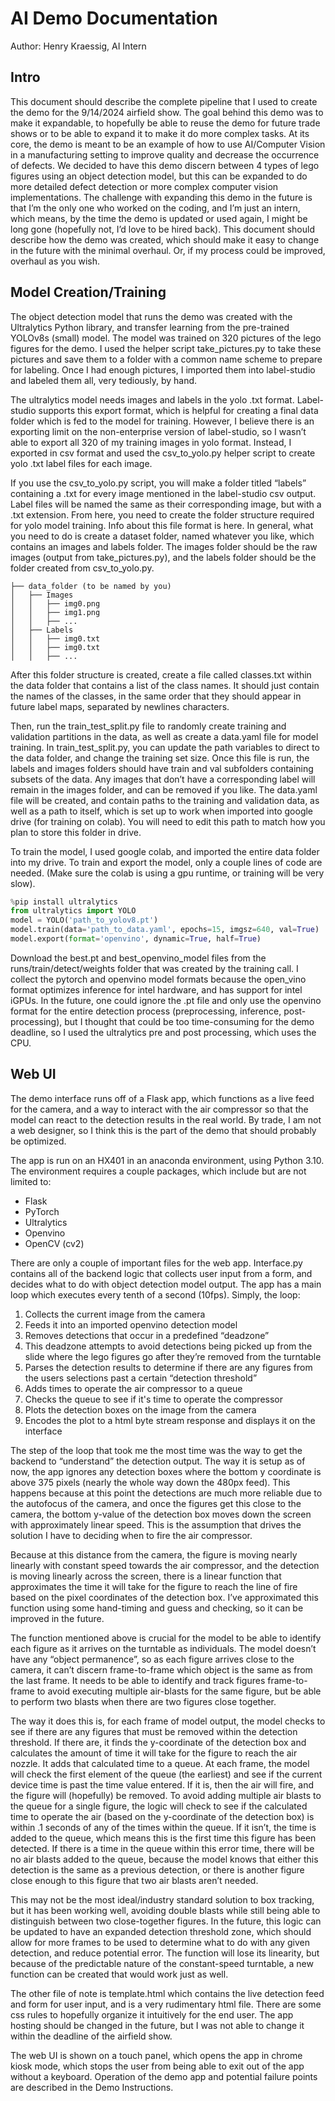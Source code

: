 # AI Demo Documentation

Author: Henry Kraessig, AI Intern

## Intro

This document should describe the complete pipeline that I used to create the demo for the 9/14/2024 airfield show. The goal behind this demo was to make it expandable, to hopefully be able to reuse the demo for future trade shows or to be able to expand it to make it do more complex tasks. At its core, the demo is meant to be an example of how to use AI/Computer Vision in a manufacturing setting to improve quality and decrease the occurrence of defects. We decided to have this demo discern between 4 types of lego figures using an object detection model, but this can be expanded to do more detailed defect detection or more complex computer vision implementations. The challenge with expanding this demo in the future is that I’m the only one who worked on the coding, and I’m just an intern, which means, by the time the demo is updated or used again, I might be long gone (hopefully not, I’d love to be hired back). This document should describe how the demo was created, which should make it easy to change in the future with the minimal overhaul. Or, if my process could be improved, overhaul as you wish. 


## Model Creation/Training

The object detection model that runs the demo was created with the Ultralytics Python library, and transfer learning from the pre-trained YOLOv8s (small) model. The model was trained on 320 pictures of the lego figures for the demo. I used the helper script take_pictures.py to take these pictures and save them to a folder with a common name scheme to prepare for labeling. Once I had enough pictures, I imported them into label-studio and labeled them all, very tediously, by hand. 

The ultralytics model needs images and labels in the yolo .txt format. Label-studio supports this export format, which is helpful for creating a final data folder which is fed to the model for training. However, I believe there is an exporting limit on the non-enterprise version of label-studio, so I wasn’t able to export all 320 of my training images in yolo format. Instead, I exported in csv format and used the csv_to_yolo.py helper script to create yolo .txt label files for each image. 

If you use the csv_to_yolo.py script, you will make a folder titled “labels” containing a .txt for every image mentioned in the label-studio csv output. Label files will be named the same as their corresponding image, but with a .txt extension. From here, you need to create the folder structure required for yolo model training. Info about this file format is here. In general, what you need to do is create a dataset folder, named whatever you like, which contains an images and labels folder. The images folder should be the raw images (output from take_pictures.py), and the labels folder should be the folder created from csv_to_yolo.py.

```
├── data_folder (to be named by you)
│   ├── Images
│   │   ├── img0.png
│   │   ├── img1.png
│   │   ├── ...
│   ├── Labels
│   │   ├── img0.txt
│   │   ├── img0.txt
│   │   ├── ...
```

After this folder structure is created, create a file called classes.txt within the data folder that contains a list of the class names. It should just contain the names of the classes, in the same order that they should appear in future label maps, separated by newlines characters. 

Then, run the train_test_split.py file to randomly create training and validation partitions in the data, as well as create a data.yaml file for model training. In train_test_split.py, you can update the path variables to direct to the data folder, and change the training set size. Once this file is run, the labels and images folders should have train and val subfolders containing subsets of the data. Any images that don’t have a corresponding label will remain in the images folder, and can be removed if you like. The data.yaml file will be created, and contain paths to the training and validation data, as well as a path to itself, which is set up to work when imported into google drive (for training on colab). You will need to edit this path to match how you plan to store this folder in drive. 

To train the model, I used google colab, and imported the entire data folder into my drive. To train and export the model, only a couple lines of code are needed. (Make sure the colab is using a gpu runtime, or training will be very slow).

```python
%pip install ultralytics
from ultralytics import YOLO
model = YOLO('path_to_yolov8.pt')
model.train(data='path_to_data.yaml', epochs=15, imgsz=640, val=True)
model.export(format='openvino', dynamic=True, half=True)
```

Download the best.pt and best_openvino_model files from the runs/train/detect/weights folder that was created by the training call. I collect the pytorch and openvino model formats because the open_vino format optimizes inference for intel hardware, and has support for intel iGPUs. In the future, one could ignore the .pt file and only use the openvino format for the entire detection process (preprocessing, inference, post-processing), but I thought that could be too time-consuming for the demo deadline, so I used the ultralytics pre and post processing, which uses the CPU. 



## Web UI

The demo interface runs off of a Flask app, which functions as a live feed for the camera, and a way to interact with the air compressor so that the model can react to the detection results in the real world. By trade, I am not a web designer, so I think this is the part of the demo that should probably be optimized. 

The app is run on an HX401 in an anaconda environment, using Python 3.10. The environment requires a couple packages, which include but are not limited to:

* Flask
* PyTorch
* Ultralytics
* Openvino
* OpenCV (cv2)

There are only a couple of important files for the web app. Interface.py contains all of the backend logic that collects user input from a form, and decides what to do with object detection model output. The app has a main loop which executes every tenth of a second (10fps). Simply, the loop:
1. Collects the current image from the camera
2. Feeds it into an imported openvino detection model
3. Removes detections that occur in a predefined “deadzone”
4. This deadzone attempts to avoid detections being picked up from the slide where the lego figures go after they’re removed from the turntable
5. Parses the detection results to determine if there are any figures from the users selections past a certain “detection threshold”
6. Adds times to operate the air compressor to a queue
7. Checks the queue to see if it's time to operate the compressor
8. Plots the detection boxes on the image from the camera
9. Encodes the plot to a html byte stream response and displays it on the interface

	
The step of the loop that took me the most time was the way to get the backend to “understand” the detection output. The way it is setup as of now, the app ignores any detection boxes where the bottom y coordinate is above 375 pixels (nearly the whole way down the 480px feed). This happens because at this point the detections are much more reliable due to the autofocus of the camera, and once the figures get this close to the camera, the bottom y-value of the detection box moves down the screen with approximately linear speed. This is the assumption that drives the solution I have to deciding when to fire the air compressor. 

Because at this distance from the camera, the figure is moving nearly linearly with constant speed towards the air compressor, and the detection is moving linearly across the screen, there is a linear function that approximates the time it will take for the figure to reach the line of fire based on the pixel coordinates of the detection box. I’ve approximated this function using some hand-timing and guess and checking, so it can be improved in the future. 

The function mentioned above is crucial for the model to be able to identify each figure as it arrives on the turntable as individuals. The model doesn’t have any “object permanence”, so as each figure arrives close to the camera, it can’t discern frame-to-frame which object is the same as from the last frame. It needs to be able to identify and track figures frame-to-frame to avoid executing multiple air-blasts for the same figure, but be able to perform two blasts when there are two figures close together. 

The way it does this is, for each frame of model output, the model checks to see if there are any figures that must be removed within the detection threshold. If there are, it finds the y-coordinate of the detection box and calculates the amount of time it will take for the figure to reach the air nozzle. It adds that calculated time to a queue. At each frame, the model will check the first element of the queue (the earliest) and see if the current device time is past the time value entered. If it is, then the air will fire, and the figure will (hopefully) be removed. To avoid adding multiple air blasts to the queue for a single figure, the logic will check to see if the calculated time to operate the air (based on the y-coordinate of the detection box) is within .1 seconds of any of the times within the queue. If it isn’t, the time is added to the queue, which means this is the first time this figure has been detected. If there is a time in the queue within this error time, there will be no air blasts added to the queue, because the model knows that either this detection is the same as a previous detection, or there is another figure close enough to this figure that two air blasts aren’t needed. 

This may not be the most ideal/industry standard solution to box tracking, but it has been working well, avoiding double blasts while still being able to distinguish between two close-together figures. In the future, this logic can be updated to have an expanded detection threshold zone, which should allow for more frames to be used to determine what to do with any given detection, and reduce potential error. The function will lose its linearity, but because of the predictable nature of the constant-speed turntable, a new function can be created that would work just as well. 

The other file of note is template.html which contains the live detection feed and form for user input, and is a very rudimentary html file. There are some css rules to hopefully organize it intuitively for the end user. The app hosting should be changed in the future, but I was not able to change it within the deadline of the airfield show. 

The web UI is shown on a touch panel, which opens the app in chrome kiosk mode, which stops the user from being able to exit out of the app without a keyboard. Operation of the demo app and potential failure points are described in the Demo Instructions. 

	
